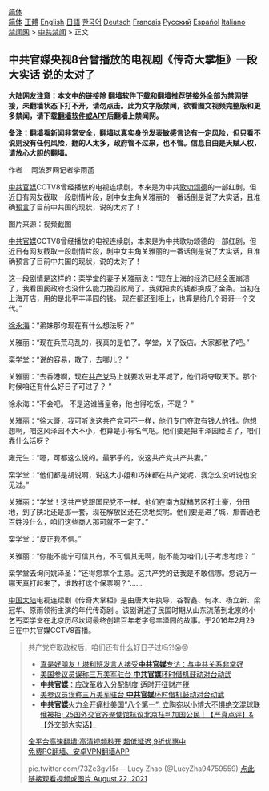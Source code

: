  <!-- 面包屑导航 --> <div class="breadcrumb"><!-- GTranslate: https://gtranslate.io/ -->  <div class="switcher notranslate">  <div class="selected">  <a href="#" onclick="return false;"> 简体</a>  </div>  <div class="option">  <a href="https://www.bannedbook.org" onclick="doGTranslate('zh-CN|zh-CN');jQuery('div.switcher div.selected a').html(jQuery(this).html());return false;" title="简体中文" class="nturl selected"> 简体</a>  <a href="https://www.bannedbook.org/zh-tw/" onclick="doGTranslate('zh-CN|zh-TW');jQuery('div.switcher div.selected a').html(jQuery(this).html());return false;" title="繁體中文" class="nturl"> 正體</a>  <a href="https://www.bannedbook.org/en/" onclick="doGTranslate('zh-CN|en');jQuery('div.switcher div.selected a').html(jQuery(this).html());return false;" title="English" class="nturl"> English</a>  <a href="https://www.bannedbook.org/ja/" onclick="doGTranslate('zh-CN|ja');jQuery('div.switcher div.selected a').html(jQuery(this).html());return false;" title="日本語" class="nturl"> 日語</a>  <a href="https://www.bannedbook.org/ko/" onclick="doGTranslate('zh-CN|ko');jQuery('div.switcher div.selected a').html(jQuery(this).html());return false;" title="한국어" class="nturl"> 한국어</a>  <a href="https://www.bannedbook.org/de/" onclick="doGTranslate('zh-CN|de');jQuery('div.switcher div.selected a').html(jQuery(this).html());return false;" title="Deutsch" class="nturl"> Deutsch</a>  <a href="https://www.bannedbook.org/fr/" onclick="doGTranslate('zh-CN|fr');jQuery('div.switcher div.selected a').html(jQuery(this).html());return false;" title="Français" class="nturl"> Français</a>  <a href="https://www.bannedbook.org/ru/" onclick="doGTranslate('zh-CN|ru');jQuery('div.switcher div.selected a').html(jQuery(this).html());return false;" title="Русский" class="nturl"> Русский</a>  <a href="https://www.bannedbook.org/es/" onclick="doGTranslate('zh-CN|es');jQuery('div.switcher div.selected a').html(jQuery(this).html());return false;" title="Español" class="nturl"> Español</a>  <a href="https://www.bannedbook.org/it/" onclick="doGTranslate('zh-CN|it');jQuery('div.switcher div.selected a').html(jQuery(this).html());return false;" title="Italiano" class="nturl"> Italiano</a>  </div>  </div>      <div class='breadcrumb-sub'><!-- Breadcrumb NavXT 6.3.0 --> <a href="https://www.bannedbook.org/" class="home">禁闻网</a> &gt; <a href="https://www.bannedbook.org/bnews/cbnews/" class="category">中共禁闻</a> &gt; 正文</div></div><h2>中共官媒央视8台曾播放的电视剧《传奇大掌柜》一段大实话 说的太对了</h2> <p class="notice"><b>大陆网友注意：本文中的链接除 <a href="https://github.com/bannedbook/fanqiang" >翻墙</a>软件下载和<a href="https://github.com/killgcd/justmysocks/blob/master/README.md">翻墙推荐</a>链接外全部为禁网链接，未翻墙状态下打不开，请勿点击。此为文字版禁闻，欲看图文视频完整版和更多禁闻，请下载<a href="https://github.com/bannedbook/fanqiang">翻墙软件或APP</a>后翻墙上禁闻网。</p><p>备注：翻墙看新闻非常安全，翻墙以真实身份发表敏感言论有一定风险，但只看不说则没有任何风险，翻的人太多，政府管不过来，也不管。信息自由是天赋人权，请放心大胆的翻墙。</b></p>  <div class="entry"> <p>作者： 阿波罗网记者李雨菡</p> <p id="summary"><a href="https://www.bannedbook.org/bnews/tag/%e4%b8%ad%e5%85%b1/" class="st_tag internal_tag" rel="tag" title="标签 中共 下的日志">中共</a><a href="https://www.bannedbook.org/bnews/tag/%E5%AE%98%E5%AA%92/" class="st_tag internal_tag" rel="tag" title="标签 官媒 下的日志">官媒</a>CCTV8曾经播放的电视连续剧，本来是为中共<a href="https://www.bannedbook.org/bnews/tag/%E6%AD%8C%E5%8A%9F%E9%A2%82%E5%BE%B7/" class="st_tag internal_tag" rel="tag" title="标签 歌功颂德 下的日志">歌功颂德</a>的一部红剧，但近日有网友截取一段剧情片段，剧中女主角关雅丽的一番话倒是说了大实话，且准确<span class='wp_keywordlink'><a href="https://www.bannedbook.org/forum5/" title="预言玄学禁书下载" rel="nofollow">预言</a></span>了目前中共国的现状，说的太对了！</p> <p id="conimg">图片来源：视频截图</p> <p><a href="https://www.bannedbook.org/bnews/tag/%e4%b8%ad%e5%85%b1%e5%ae%98%e5%aa%92/" class="st_tag internal_tag" rel="tag" title="标签 中共官媒 下的日志">中共官媒</a>CCTV8曾经播放的电视连续剧，本来是为中共歌功颂德的一部红剧，但近日有网友截取一段剧情片段，剧中女主角关雅丽的一番话倒是说了大实话，且准确预言了目前中共国的现状，说的太对了！</p> <p>这一段剧情是这样的：栾学堂的妻子关雅丽说：“现在上海的经济已经全面崩溃了，我看国民政府也没什么能力挽回败局了。我就把卖的钱都换成了金条。当初在上海开店，用的是北平丰泽园的钱。 现在都还到柜上，也算是给几个哥哥一个交代。”</p>  <p><a href="https://www.bannedbook.org/bnews/tag/%e5%be%90%e6%b0%b8%e6%b5%b7/" class="st_tag internal_tag" rel="tag" title="标签 徐永海 下的日志">徐永海</a>：“弟妹那你现在有什么想法呀？“</p> <p>关雅丽：“现在兵荒马乱的，我真的是怕了。学堂，关了饭店。大家都散了吧。”</p> <p>栾学堂：“说的容易，散了，去哪儿？ ”</p> <p>关雅丽：“去香港啊，现在<a href="https://www.bannedbook.org/bnews/tag/%e5%85%b1%e4%ba%a7%e5%85%9a/" class="st_tag internal_tag" rel="tag" title="标签 共产党 下的日志">共产党</a>马上就要攻进北平城了，他们将夺取天下。那个时候咱还有什么好日子可过了？ ”</p> <p>徐永海：“不会吧。 不是这谁当皇帝，他也得吃饭，不是？&nbsp;”</p>  <p>关雅丽：“徐大哥，我可听说这共产党可不一样，他们专门夺取有钱人的钱。你想想啊，咱这风泽园不大不小，也算是小有名气吧。他们要是把丰泽园给占了，咱们靠什么活呀？</p> <p>雍元生：“嗯，可都这么说的。最邪乎的，说这共产党共产共妻。”</p> <p>栾学堂：“他们都是胡说啊，说这大小姐和巧妹都在共产党呢，我怎么没听说也没见过。”</p> <p>关雅丽：“学堂！这共产党跟国民党不一样。他们在南方就槁苏区打土豪，分田地，到了陕北还是那一套，现在解放区还在烧地契呢。他们要是进了城，那普通老百姓没什么，咱们这些商人那可就不一定了。”</p> <p>栾学堂：“反正我不信。”</p>  <p>关雅丽：“你能不能宁可信其有，不可信其无啊，能不能为咱们儿子考虑考虑？ ”</p> <p>栾学堂去询问姚泽圣：“还得您拿个主意。这共产党的话我是不敢信哪。您说万一哪天真打起来了，谁敢打这个保票啊？”&#8230;&#8230;</p> <p><span class='wp_keywordlink_affiliate'><a href="https://www.bannedbook.org/" title="中国" target="_blank">中国</a></span><span class='wp_keywordlink_affiliate'><a href="https://www.bannedbook.org/" title="大陆" target="_blank">大陆</a></span>电视连续剧《传奇大掌柜》是由唐大年执导，谷智鑫、何冰、杨立新、梁冠华、原雨领衔主演的年代传奇剧 。该剧讲述了民国时期从山东流落到北京的小乞丐栾学堂在北京历尽坎坷最终创建百年老字号丰泽园的故事。于2016年2月29日在中共官媒CCTV8首播。</p> <blockquote><p>共产党夺取政权后，咱们还有什么好日子过吗?!😱😡</p> <ul class='op-related-articles' title='相关阅读'> <li><a href='https://www.bannedbook.org/bnews/topimagenews/20210820/1609710.html' target='_blank'>真是好朋友！塔利班发言人接受<b>中共官媒</b>专访：与中共关系非常好</a></li> <li><a href='https://www.bannedbook.org/bnews/baitai/20210819/1609357.html' target='_blank'>美国参议员误称三万美军驻台 <b>中共官媒</b>环时借机鼓动对台动武</a></li> <li><a href='https://www.bannedbook.org/bnews/finance/20210819/1609048.html' target='_blank'><b>中共官媒</b>：应改革收入分配制度 适时开征财产税</a></li> <li><a href='https://www.bannedbook.org/bnews/headline/20210818/1608106.html' target='_blank'>美参议员误称三万美军驻台 <b>中共官媒</b>环时借机鼓动对台动武</a></li> <li><a href='https://www.bannedbook.org/bnews/bannedvideo/20210815/1606683.html' target='_blank'><b>中共官媒</b>火力全开痛批美国“八个第一”; 立陶宛以小博大不惧绝交混球联俄被拒; 25国外交官齐聚使馆抗议北京枉判加国公民｜【严真点评】&【外交部大实话】</a></li> </ul> <p class="texttj"> <a href="https://github.com/bannedbook/fanqiang/wiki/V2ray%E6%9C%BA%E5%9C%BA" target="_blank">全平台高速翻墙:高清视频秒开,超低延迟,9折优惠中</a><br/> <a href="https://github.com/bannedbook/fanqiang/wiki/%E7%A6%81%E9%97%BB%E7%BD%91%E5%AE%89%E5%8D%93%E7%BF%BB%E5%A2%99%E6%96%B0%E9%97%BBAPP" target="_blank">免费PC翻墙、安卓VPN翻墙APP</a></p> <p>pic.twitter.com/73Zc3gv15r— Lucy Zhao (@LucyZha94759559) <a href="https://twitter.com/LucyZha94759559/status/1429262625116803072?ref_src=twsrc%5Etfw">点此链接观看视频或图片 August 22, 2021</a></p></blockquote> </p><a name='sharetosocial'></a>  <div style="margin-bottom:5px;padding-bottom:5px;clear:both"> <div id="archive-pix-1" class="banner-ads"> <!-- AuctionX Display platform tag START --> <div id="26318x728x90x621x_ADSLOT2" clicktrack="%%CLICK_URL_ESC%%"></div> <!-- AuctionX Display platform tag END --> </div> <div id="archive-pix-2" class="banner-ads"> <!-- AuctionX Display platform tag START --> <div id="26315x300x250x621x_ADSLOT2" clicktrack="%%CLICK_URL_ESC%%"></div> <!-- AuctionX Display platform tag END --> </div> </div>  <div id="archive-pix-1" class="banner-ads"> <!-- AuctionX Display platform tag START --> <div id="26318x728x90x621x_ADSLOT3" clicktrack="%%CLICK_URL_ESC%%"></div> <!-- AuctionX Display platform tag END --> </div> </div><!--END ENTRY--> 